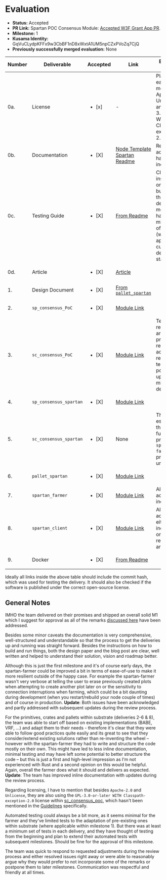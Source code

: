 # Evaluation

- **Status:** Accepted
- **PR Link:** Spartan POC Consensus Module: [Accepted W3F Grant App PR](https://github.com/w3f/Open-Grants-Program/pull/357).
- **Milestone:** 1
- **Kusama Identity:** GqVuCLydpKFFx9w3CbBF1nD8xWxtA1UM5npCZxPVoZq7CjQ
- **Previously successfully merged evaluation:** None

| Number | Deliverable            | Accepted              | Link                                                                                                                                                    | Evaluation Notes                                                                                                                                         |
| ------ | ---------------------- | --------------------- | ------------------------------------------------------------------------------------------------------------------------------------------------------- | -------------------------------------------------------------------------------------------------------------------------------------------------------- |
| 0a.    | License                | <ul><li>[x] </li></ul> | -                                                                                                                                                       | Placed in each module: Apache 2.0, Unlicense and GPL-3.0-or-later WITH Classpath-exception-2.0                                                           |
| 0b.    | Documentation          | <ul><li>[X] </li></ul> | [Node Template Spartan Readme](https://github.com/subspace/substrate/blob/b9a561c0760e638110b725e2509632e9089f7d43/bin/node-template-spartan/README.md) | Requested adjustments have all been incorporated                                                                                                         |
| 0c.    | Testing Guide          | <ul><li>[X] </li></ul> | [From Readme](https://github.com/subspace/substrate/blob/b9a561c0760e638110b725e2509632e9089f7d43/bin/node-template-spartan/README.md#run-tests)        | Clear instructions on how to build/run/test the deliveries, all modules have a minimal set of unit tests (where applicable at current development stage) |
| 0d.    | Article                | <ul><li>[X] </li></ul> | [Article](https://medium.com/@jeremiahwagstaff/bringing-poc-consensus-to-substrate-d49d49a912bd)                                                        |                                                                                                                                                          |
| 1.     | Design Document        | <ul><li>[X] </li></ul> | [From `pallet_spartan`](https://github.com/subspace/substrate/blob/a88f2703ee153cdb5ae67e6e047bc86076370b60/frame/spartan/design.md)                    |                                                                                                                                                          |
| 2.     | `sp_consensus_PoC`     | <ul><li>[X] </li></ul> | [Module Link](https://github.com/subspace/substrate/tree/bfe9476526780ba4182d518764bc11e320222cc5/primitives/consensus/poc)                             |                                                                                                                                                          |
| 3.     | `sc_consensus_PoC`     | <ul><li>[X] </li></ul> | [Module Link](https://github.com/subspace/substrate/tree/a48694d8a31afb369bdaa57d34a80e52f8c8445b/client/consensus/poc)                                 | Team reasonably argued why previously requested adjustments regarding tests can be postponed to upcoming milestone deliveries                            |
| 4.     | `sp_consensus_spartan` | <ul><li>[X] </li></ul> | [Module Link](https://github.com/subspace/substrate/tree/385ba07f119f7b5163cb4876771a5854a24028e9/primitives/consensus/spartan)                         |                                                                                                                                                          |
| 5.     | `sc_consensus_spartan` | <ul><li>[X] </li></ul> | None                                                                                                                                                    | This is essentially the functionality provided by `spartan-farmer` and proved unessecary.                                                                |
| 6.     | `pallet_spartan`       | <ul><li>[X] </li></ul> | [Module Link](https://github.com/subspace/substrate/tree/c0e058ff8da7a8ba25dde936adc9eecb4d22beb0/frame/spartan)                                        |                                                                                                                                                          |
| 7.     | `spartan_farmer`       | <ul><li>[X] </li></ul> | [Module Link](https://github.com/subspace/spartan-farmer/tree/b6d85cac27b8124a500c0b801bb2441b76db8542)                                                 | All requested adjustments incorporated                                                                                                                   |
| 8.     | `spartan_client`       | <ul><li>[X] </li></ul> | [Module Link](https://github.com/subspace/substrate/tree/b9a561c0760e638110b725e2509632e9089f7d43/bin/node-template-spartan)                            | All requested adjustments either incorporated or reasonably argued.                                                                                      |
| 9.     | Docker                 | <ul><li>[X] </li></ul> | [From Readme](https://github.com/subspace/substrate/blob/b9a561c0760e638110b725e2509632e9089f7d43/bin/node-template-spartan/README.md#run-with-docker)  |                                                                                                                                                          |

Ideally all links inside the above table should include the commit hash,
which was used for testing the delivery. It should also be checked if the software is published under the correct open-source license.

## General Notes

IMHO the team delivered on their promises and shipped an overall solid M1 which I suggest for approval as all of the remarks [discussed here](https://github.com/w3f/Grant-Milestone-Delivery/pull/165#issuecomment-835794353) have been addressed.

Besides some minor caveats the documentation is very comprehensive, well-structured and understandable so that the process to get the deliveries up and running was straight forward. Besides the instructions on how to build and run things, both the design paper and the blog post are clear, well written and helped to understand their solution, vision and roadmap better.

Although this is just the first milestone and it's of course early days, the spartan-farmer could be improved a bit in terms of ease-of-use to make it more resilient outside of the happy case. For example the spartan-farmer wasn't very verbose at telling the user to erase previously created plots when attempting to create another plot later on or the sensitivity to connection interruptions when farming, which could be a bit daunting during development (when you restart/rebuild your node couple of times) and of course in production. **Update**: Both issues have been acknowledged and partly addressed with subsequent updates during the review process.

For the primitives, crates and pallets within substrate (deliveries 2-6 & 8), the team was able to start off based on existing implementations (BABE, VRF, ...) and adapt them to their needs - therefore it's clear that they were able to follow good practices quite easily and its great to see that they consider/extend existing solutions rather than re-inventing the wheel – however with the spartan-farmer they had to write and structure the code mostly on their own. This might have led to less inline documentation, minimal testing and may have left some potential to better structure the code – but this is just a first and high-level impression as I'm not experienced with Rust and a second opinion on this would be helpful. Again, overall the farmer does what it should and delivers as expected. **Update**: The team has improved inline documentation with updates during the review process.

Regarding licensing, I have to mention that besides `Apache-2.0` and `Unlicense`, they are also using the `GPL-3.0-or-later WITH Classpath-exception-2.0` license within [sc_consensus_poc](https://github.com/subspace/substrate/blob/poc/client/consensus/poc/README.md), which hasn't been mentioned in the [Guidelines](https://github.com/w3f/General-Grants-Program/blob/master/grants/milestone-deliverables-guidelines.md) specifically.

Automated testing could always be a bit more, as it seems minimal for the farmer and they've limited tests to the adaptation of pre-existing ones within substrate (where applicable within milestone 1). But there was at least a minimum set of tests in each delivery, and they have thought of testing from the beginning and plan to extend their automated tests with subsequent milestones. Should be fine for the approval of this milestone.

The team was quick to respond to requested adjustments during the review process and either resolved issues right away or were able to reasonably argue why they would prefer to not incorporate some of the remarks or postpone them to later milestones. Communication was respectful and friendly at all times.
